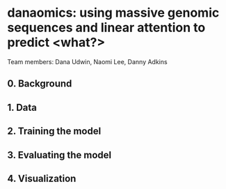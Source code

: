 # danaomics: using massive genomic sequences and linear attention to predict <what?>
Team members: Dana Udwin, Naomi Lee, Danny Adkins

## 0. Background
## 1. Data
## 2. Training the model
## 3. Evaluating the model
## 4. Visualization

